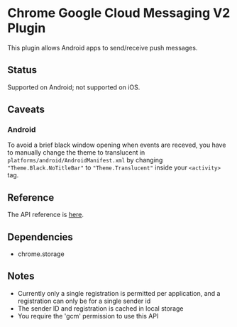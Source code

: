 # Chrome Google Cloud Messaging V2 Plugin

This plugin allows Android apps to send/receive push messages.

## Status

Supported on Android; not supported on iOS.

## Caveats

### Android

To avoid a brief black window opening when events are receved,  you have to manually change the theme to translucent in `platforms/android/AndroidManifest.xml` by changing `"Theme.Black.NoTitleBar"` to `"Theme.Translucent"` inside your `<activity>` tag.

## Reference

The API reference is [here](https://developer.chrome.com/apps/cloudMessagingV2).

## Dependencies

* chrome.storage

## Notes

* Currently only a single registration is permitted per application, and a registration can only be for a single sender id
* The sender ID and registration is cached in local storage
* You require the 'gcm' permission to use this API


